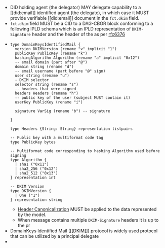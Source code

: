- DID holding agent (the delegator) MAY delegate capability to a [[did:email]] identified agent (the delegate), in which case it MUST provide verifiable [[did:email]] document in the `fct.dkim` field.
- `fct.dkim` field MUST be a CID to a DAG-CBOR block conforming to a following IPLD schema which is an IPLD representation of `DKIM-Signature` header and the header of the as per [rfc6376](https://www.rfc-editor.org/rfc/rfc6376.html)
- ```ipldsch
  type DomainKeysIdentifiedMail {
    version DKIMVersion (rename "v" implicit "1")
    publicKey PublicKey (rename "k")
    hashingAlgorithm Algorithm (rename "a" implicit "0x12")
    -- email domain (part after "@")
    domain string (rename "d")
    -- email username (part before "@" sign)
    user string (rename "u")
    - DKIM selector
    selector string (rename "s")
    -- headers that were signed
    headers Headers (rename "h")
    -- public key of the user (subject MUST contain it)
    userKey PublicKey (rename "i")
    
    signature VarSig (rename "b") -- signature
    
  }
  
  type Headers {String: String} representation listpairs
  
  -- Public key with a multiformat code tag
  type PublicKey bytes
  
  -- Multiformat code corresponding to hashing Algorithm used before signing 
  type Algorithm {
    | sha1 ("0x11")
    | sha2_256 ("0x12")
    | sha2_512 ("0x13")
  } representation int
  
  -- DKIM Version
  type DKIMVersion {
    | One ("1")
  } representation string
  
  ```
	- [Header Canonicalization](https://www.rfc-editor.org/rfc/rfc6376.html#section-3.4.2) MUST be applied to the data represented by the model.
	- When message contains multiple `DKIM-Signature` headers it is up to the pr
- DomainKeys Identified Mail ([[DKIM]]) protocol is widely used protocol that can be utilized by a principal  delegate
-